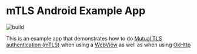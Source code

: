 # mTLS Android Example App

![build](https://github.com/diebietse/mtls-android/workflows/build/badge.svg)

This is an example app that demonstrates how to do [Mutual TLS authentication (mTLS)][mtls] when
using a [WebView][web-view] as well as when using [OkHttp][ok-http]

[mtls]: https://en.wikipedia.org/wiki/Mutual_authentication
[web-view]: https://developer.android.com/reference/android/webkit/WebView
[ok-http]: https://square.github.io/okhttp/